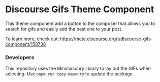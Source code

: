 # Discourse Gifs Theme Component

This theme component add a button to the composer that allows you to search for gifs and easily add the best one to your post.

To learn more, check out: https://meta.discourse.org/t/discourse-gifs-component/158738

### Developers

This repository uses the Minimasonry library to lay out the GIFs when selecting. Use `pnpm run copy-masonry` to update the package.
